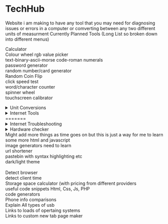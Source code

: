 # TechHub

Website i am making to have any tool that you may need for diagnosing issues or errors in a computer or comverting between any two different units of measurment
Currently Planned Tools (Long List so broken down into different menus)

<!--Currently Planned Features-->
Calculator  
Colour wheel rgb value picker  
text-binary-ascii-morse code-roman numerals  
password generator  
random number/card generator  
Random Coin Flip  
click speed test  
word/character counter  
spinner wheel  
touchscreen calibrator  

<details>
<summary>Unit Conversions</summary>
<br>

<details>
<summary>Time</summary>
<br>
Seconds and minutes etc
</details>

<details>
<summary>weight</summary>
<br>
kilos and pounds etc
</details>

<details>
<summary>Length</summary>
<br>
Metres and miles etc
</details>
</details>

<!--Tools-->

<details>
<summary>Internet Tools</summary>
<br>
Metres and miles etc
</details>
=======
<details>
<summary>Internet Troubleshooting</summary>
<br> ip speedtest auto refresh etc
</details>
 <details>
 <summary>Hardware checker</summary>
 <br>
sound and mic test plus keyboard and mouse checker

</details>
</details>
Might add more things as time goes on but this is just a way for me to learn some more html and javascript
<br>
image generators need to learn<br>
url shortener<br>
pastebin with syntax highlighting etc<br>
dark/light theme<br>
<br>
Detect browser<br>
detect client time<br>
Storage space calculator (with pricing from different providers<br>
useful code snippets Html, Css, Js, PHP<br>
code generators<br>
Phone info comparisons<br>
Explain All types of usb<br>
Links to loads of opertaing systems<br>
Links to 
custom new tab page maker<br>







